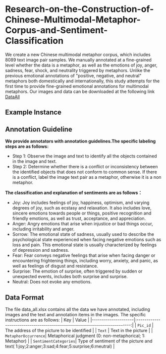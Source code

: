 # Research-on-the-Construction-of-Chinese-Multimodal-Metaphor-Corpus-and-Sentiment-Classification
We create a new Chinese multimodal metaphor corpus, which includes 8089 text image pair samples. 
We manually annotated at a fine-grained level whether the data is a metaphor, as well as the emotions of joy, anger, sadness, fear, shock, and neutrality triggered by metaphors. 
Unlike the previous emotional annotations of "positive, negative, and neutral" metaphors both domestically and internationally, this study attempts for the first time to provide fine-grained emotional annotations for multimodal metaphors.
Our images and data can be downloaded at the following link [DataAll](https://www.kaggle.com/datasets/liuyuxi718/chinese-multimodal-metaphor-and-sentiment-corpus)

## Example Instance

## Annotation Guideline
**We provide annotators with annotation guidelines.The specific labeling steps are as follows:**
+ Step 1: Observe the image and text to identify all the objects contained in the image and text.
+ Step 2: Determine whether there is a conflict or inconsistency between the identified objects that does not conform to common sense. If there is a conflict, label the image text pair as a metaphor, otherwise it is a non metaphor.

**The classification and explanation of sentiments are as follows：**
+ Joy: Joy includes feelings of joy, happiness, optimism, and varying degrees of joy, such as ecstasy and relaxation. It also includes love, sincere emotions towards people or things, positive recognition and friendly emotions, as well as trust, acceptance, and appreciation.
+ Anger: Angry emotions that arise when injustice or bad things occur, including irritability and anger.
+ Sorrow: The emotional state of sadness, usually used to describe the psychological state experienced when facing negative emotions such as loss and pain. This emotional state is usually characterized by feelings of depression and sadness.
+ Fear: Fear conveys negative feelings that arise when facing danger or encountering frightening things, including worry, anxiety, and panic, as well as feelings of disgust and resistance.
+ Surprise: The emotion of surprise, often triggered by sudden or unexpected events, includes both surprise and surprise.
+ Neutral: Does not evoke any emotions.

## Data Format
The file data_all.xlsx contains all the data we have annotated, including images and the text and annotation items in the images. The specific instructions are as follows:
| Key                 |                                    Value                                    |
|---------------------|:---------------------------------------------------------------------------:|
| `Pic_id`            |                The address of the picture to be identified                  |
| `Text`            |                Text in the picture                  |
| `MetaphorOccurrence`|           Metaphorical judgment (0: non-metaphorical; 1: Metaphor)          |
| `SentimentCategories`|      Type of sentiment of the picture and text( 1:joy;2:anger;3:sad;4:fear;5:surprise;6:meutral)       |
